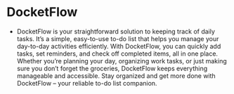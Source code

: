 # DocketFlow

- DocketFlow is your straightforward solution to keeping track of daily tasks. It’s a simple, easy-to-use to-do list that helps you manage your day-to-day activities efficiently. With DocketFlow, you can quickly add tasks, set reminders, and check off completed items, all in one place. Whether you’re planning your day, organizing work tasks, or just making sure you don’t forget the groceries, DocketFlow keeps everything manageable and accessible. Stay organized and get more done with DocketFlow – your reliable to-do list companion.
